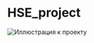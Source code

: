 # HSE_project
![Иллюстрация к проекту](https://github.com/Red-Caesar/HSE_project/raw/main/image/Presentahion.png)
